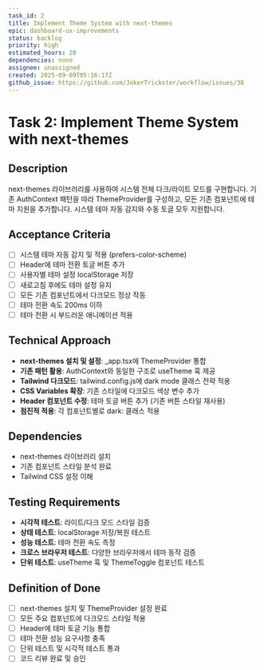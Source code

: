 ```yaml
---
task_id: 2
title: Implement Theme System with next-themes
epic: dashboard-ux-improvements
status: backlog
priority: high
estimated_hours: 28
dependencies: none
assignee: unassigned
created: 2025-09-09T05:16:17Z
github_issue: https://github.com/JokerTrickster/workflow/issues/38
---
```


# Task 2: Implement Theme System with next-themes

## Description
next-themes 라이브러리를 사용하여 시스템 전체 다크/라이트 모드를 구현합니다. 기존 AuthContext 패턴을 따라 ThemeProvider를 구성하고, 모든 기존 컴포넌트에 테마 지원을 추가합니다. 시스템 테마 자동 감지와 수동 토글 모두 지원합니다.

## Acceptance Criteria
- [ ] 시스템 테마 자동 감지 및 적용 (prefers-color-scheme)
- [ ] Header에 테마 전환 토글 버튼 추가
- [ ] 사용자별 테마 설정 localStorage 저장
- [ ] 새로고침 후에도 테마 설정 유지
- [ ] 모든 기존 컴포넌트에서 다크모드 정상 작동
- [ ] 테마 전환 속도 200ms 이하
- [ ] 테마 전환 시 부드러운 애니메이션 적용

## Technical Approach
- **next-themes 설치 및 설정**: _app.tsx에 ThemeProvider 통합
- **기존 패턴 활용**: AuthContext와 동일한 구조로 useTheme 훅 제공
- **Tailwind 다크모드**: tailwind.config.js에 dark mode 클래스 전략 적용
- **CSS Variables 확장**: 기존 스타일에 다크모드 색상 변수 추가
- **Header 컴포넌트 수정**: 테마 토글 버튼 추가 (기존 버튼 스타일 재사용)
- **점진적 적용**: 각 컴포넌트별로 dark: 클래스 적용

## Dependencies
- next-themes 라이브러리 설치
- 기존 컴포넌트 스타일 분석 완료
- Tailwind CSS 설정 이해

## Testing Requirements
- **시각적 테스트**: 라이트/다크 모드 스타일 검증
- **상태 테스트**: localStorage 저장/복원 테스트
- **성능 테스트**: 테마 전환 속도 측정
- **크로스 브라우저 테스트**: 다양한 브라우저에서 테마 동작 검증
- **단위 테스트**: useTheme 훅 및 ThemeToggle 컴포넌트 테스트

## Definition of Done
- [ ] next-themes 설치 및 ThemeProvider 설정 완료
- [ ] 모든 주요 컴포넌트에 다크모드 스타일 적용
- [ ] Header에 테마 토글 기능 통합
- [ ] 테마 전환 성능 요구사항 충족
- [ ] 단위 테스트 및 시각적 테스트 통과
- [ ] 코드 리뷰 완료 및 승인